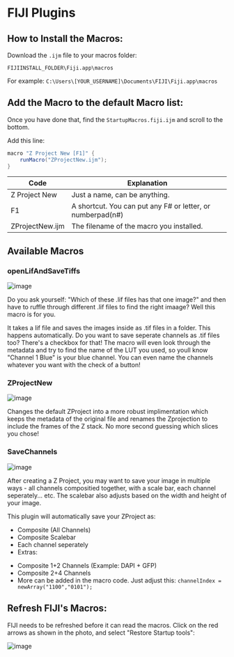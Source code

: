 # FIJI Plugins

## How to Install the Macros:
Download the `.ijm` file to your macros folder:

`FIJIINSTALL_FOLDER\Fiji.app\macros`

For example:
`C:\Users\[YOUR_USERNAME]\Documents\FIJI\Fiji.app\macros`


## Add the Macro to the default Macro list:

Once you have done that, find the `StartupMacros.fiji.ijm` and scroll to the bottom.

Add this line:

```java
macro "Z Project New [F1]" {
	runMacro("ZProjectNew.ijm");
}
```

| Code  | Explanation |
| ------------- | ------------- |
| Z Project New  | Just a name, can be anything.  |
| F1  | A shortcut. You can put any F# or letter, or numberpad(n#)  |
| ZProjectNew.ijm | The filename of the macro you installed. |

## Available Macros
### openLifAndSaveTiffs
![image](https://github.com/maxistviews/FIJI_Timesavers/assets/17325179/be6d5d54-34c0-4aa1-92ea-663782e83b70)

Do you ask yourself: "Which of these .lif files has that one image?" and then have to ruffle through different .lif files to find the right imaage?
Well this macro is for you. 

It takes a lif file and saves the images inside as .tif files in a folder. This happens automatically.
Do you want to save seperate channels as .tif files too? There's a checkbox for that!
The macro will even look through the metadata and try to find the name of the LUT you used, so youll know "Channel 1 Blue" is your blue channel.
You can even name the channels whatever you want with the check of a button!


### ZProjectNew
![image](https://github.com/maxistviews/FIJI_Timesavers/assets/17325179/cdcd8705-dc64-4ae2-9d34-e221e40f0e2b)

Changes the default ZProject into a more robust implimentation which keeps the metadata of the original file and renames the Zprojection to include the frames of the Z stack. No more second guessing which slices you chose!



### SaveChannels
![image](https://github.com/maxistviews/FIJI_Timesavers/assets/17325179/8b8a7007-adc6-47e2-95d4-10aa1ca69154)

After creating a Z Project, you may want to save your image in multiple ways - all channels compositied together, with a scale bar, each channel seperately... etc.
The scalebar also adjusts based on the width and height of your image.

This plugin will automatically save your ZProject as:
* Composite (All Channels)
* Composite Scalebar
* Each channel seperately
* Extras:
- Composite 1+2 Channels (Example: DAPI + GFP)
- Composite 2+4 Channels
- More can be added in the macro code. Just adjust this: `channelIndex = newArray("1100","0101");`




## Refresh FIJI's Macros:

FIJI needs to be refreshed before it can read the macros. Click on the red arrows as shown in the photo, and select "Restore Startup tools":

![image](https://github.com/maxistviews/FIJI_Plugins/assets/17325179/b9fb9133-719e-4ebc-a2e7-52e9a689707f)
